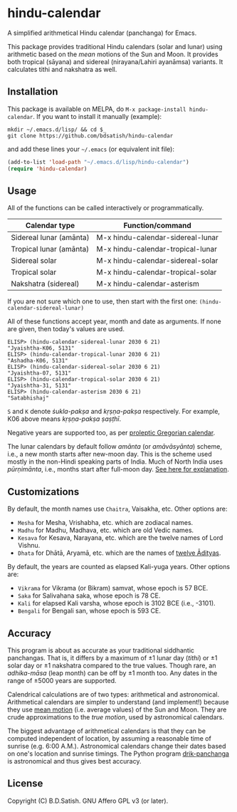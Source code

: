 # hindu-calendar

A simplified arithmetical Hindu calendar (panchanga) for Emacs.

This package provides traditional Hindu calendars (solar and lunar) using
arithmetic based on the _mean_ motions of the Sun and Moon. It provides both
tropical (sāyana) and sidereal (nirayana/Lahiri ayanāmsa) variants. It
calculates tithi and nakshatra as well.

## Installation

This package is available on MELPA, do `M-x package-install hindu-calendar`.
If you want to install it manually (example):

```shell
mkdir ~/.emacs.d/lisp/ && cd $_
git clone https://github.com/bdsatish/hindu-calendar
```

and add these lines your `~/.emacs` (or equivalent init file):

```lisp
(add-to-list 'load-path "~/.emacs.d/lisp/hindu-calendar")
(require 'hindu-calendar)
```

## Usage

All of the functions can be called interactively or programmatically.

| Calendar type           | Function/command                  |
|-------------------------|-----------------------------------|
| Sidereal lunar (amānta) | M-x hindu-calendar-sidereal-lunar |
| Tropical lunar (amānta) | M-x hindu-calendar-tropical-lunar |
| Sidereal solar          | M-x hindu-calendar-sidereal-solar |
| Tropical solar          | M-x hindu-calendar-tropical-solar |
| Nakshatra (sidereal)    | M-x hindu-calendar-asterism       |

If you are not sure which one to use, then start with the first one:
`(hindu-calendar-sidereal-lunar)`

All of these functions accept year, month and date as arguments. If none are
given, then today's values are used.

```
ELISP> (hindu-calendar-sidereal-lunar 2030 6 21)
"Jyaishtha-K06, 5131"
ELISP> (hindu-calendar-tropical-lunar 2030 6 21)
"Ashadha-K06, 5131"
ELISP> (hindu-calendar-sidereal-solar 2030 6 21)
"Jyaishtha-07, 5131"
ELISP> (hindu-calendar-tropical-solar 2030 6 21)
"Jyaishtha-31, 5131"
ELISP> (hindu-calendar-asterism 2030 6 21)
"Satabhishaj"
```

`S` and `K` denote _ṡukla-pakṣa_ and _kṛṣṇa-pakṣa_ respectively. For example,
K06 above means _kṛṣṇa-pakṣa ṣaṣṭhī_.

Negative years are supported too, as per [proleptic Gregorian
calendar](https://en.wikipedia.org/wiki/Proleptic_Gregorian_calendar).

The lunar calendars by default follow _amānta_ (or _amāvāsyānta_) scheme, i.e.,
a new month starts after new-moon day. This is the scheme used mostly in the
non-Hindi speaking parts of India. Much of North India uses _pūrṇimānta_, i.e.,
months start after full-moon day. [See here for
explanation](https://www.drikpanchang.com/faq/faq-ans8.html).

## Customizations

By default, the month names use `Chaitra`, Vaisakha, etc. Other options are:

- `Mesha` for Mesha, Vrishabha, etc. which are zodiacal names.
- `Madhu` for Madhu, Madhava, etc. which are old Vedic names.
- `Kesava` for Kesava, Narayana, etc. which are the twelve names of Lord Vishnu.
- `Dhata` for Dhātā, Aryamā, etc. which are the names of
   [twelve Ādityas](http://www.harekrsna.de/surya/12adityas.htm).

By default, the years are counted as elapsed Kali-yuga years. Other options are:

- `Vikrama` for Vikrama (or Bikram) samvat, whose epoch is 57 BCE.
- `Saka` for Salivahana saka, whose epoch is 78 CE.
- `Kali` for elapsed Kali varsha, whose epoch is 3102 BCE (i.e., -3101).
- `Bengali` for Bengali san, whose epoch is 593 CE.

## Accuracy

This program is about as accurate as your traditional siddhantic panchangas.
That is, it differs by a maximum of ±1 lunar day (_tithi_) or ±1 solar day or ±1
nakshatra compared to the true values. Though rare, an _adhika-māsa_ (leap
month) can be off by ±1 month too. Any dates in the range of ±5000 years are
supported.

Calendrical calculations are of two types: arithmetical and astronomical.
Arithmetical calendars are simpler to understand (and implement!) because they
use [mean motion](https://en.wikipedia.org/wiki/Mean_motion) (i.e. average
values) of the Sun and Moon. They are crude approximations to the _true motion_,
used by astronomical calendars.

The biggest advantage of arithmetical calendars is that they can be computed
independent of location, by assuming a reasonable time of sunrise (e.g. 6:00
A.M.). Astronomical calendars change their dates based on one's location and
sunrise timings. The Python program
[drik-panchanga](https://github.com/bdsatish/drik-panchanga) is astronomical
and thus gives best accuracy.

## License

Copyright (C) B.D.Satish. GNU Affero GPL v3 (or later).

<!--
[Dieter Koch's](https://www.gilgamesh.ch/kalender/kalender.html) website uses
better approximations to the true motions.
-->
